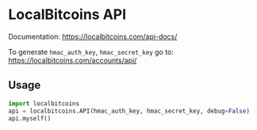 # LocalBitcoins API


Documentation: https://localbitcoins.com/api-docs/

To generate `hmac_auth_key`, `hmac_secret_key` go to: https://localbitcoins.com/accounts/api/


## Usage

```python
import localbitcoins
api = localbitcoins.API(hmac_auth_key, hmac_secret_key, debug=False)
api.myself()
```
